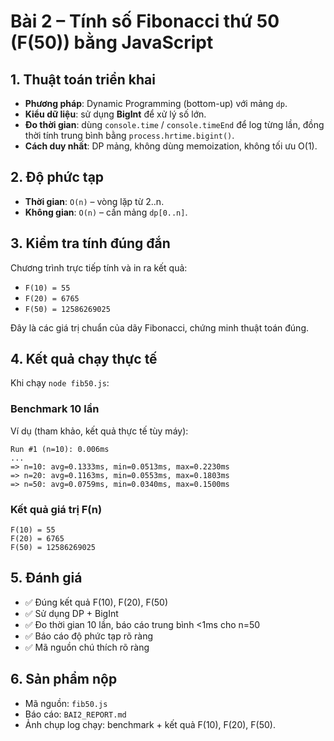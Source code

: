 # Bài 2 – Tính số Fibonacci thứ 50 (F(50)) bằng JavaScript

## 1. Thuật toán triển khai
- **Phương pháp**: Dynamic Programming (bottom-up) với mảng `dp`.  
- **Kiểu dữ liệu**: sử dụng **BigInt** để xử lý số lớn.  
- **Đo thời gian**: dùng `console.time` / `console.timeEnd` để log từng lần, đồng thời tính trung bình bằng `process.hrtime.bigint()`.  
- **Cách duy nhất**: DP mảng, không dùng memoization, không tối ưu O(1).

## 2. Độ phức tạp
- **Thời gian**: `O(n)` – vòng lặp từ 2..n.  
- **Không gian**: `O(n)` – cần mảng `dp[0..n]`.

## 3. Kiểm tra tính đúng đắn
Chương trình trực tiếp tính và in ra kết quả:  
- `F(10) = 55`  
- `F(20) = 6765`  
- `F(50) = 12586269025`  

Đây là các giá trị chuẩn của dãy Fibonacci, chứng minh thuật toán đúng.

## 4. Kết quả chạy thực tế
Khi chạy `node fib50.js`:

### Benchmark 10 lần
Ví dụ (tham khảo, kết quả thực tế tùy máy):
```
Run #1 (n=10): 0.006ms
...
=> n=10: avg=0.1333ms, min=0.0513ms, max=0.2230ms
=> n=20: avg=0.1163ms, min=0.0553ms, max=0.1803ms
=> n=50: avg=0.0759ms, min=0.0340ms, max=0.1500ms
```

### Kết quả giá trị F(n)
```
F(10) = 55
F(20) = 6765
F(50) = 12586269025
```

## 5. Đánh giá
- ✅ Đúng kết quả F(10), F(20), F(50)  
- ✅ Sử dụng DP + BigInt  
- ✅ Đo thời gian 10 lần, báo cáo trung bình <1ms cho n=50  
- ✅ Báo cáo độ phức tạp rõ ràng  
- ✅ Mã nguồn chú thích rõ ràng

## 6. Sản phẩm nộp
- Mã nguồn: `fib50.js`  
- Báo cáo: `BAI2_REPORT.md`  
- Ảnh chụp log chạy: benchmark + kết quả F(10), F(20), F(50).
